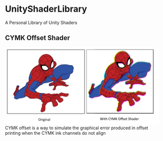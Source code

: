 # UnityShaderLibrary
A Personal Library of Unity Shaders

## CYMK Offset Shader
![](Pictures/CYMK%20Offset%20Shader.png)
CYMK offset is a way to simulate the graphical error produced in offset printing when the CYMK ink channels do not align
